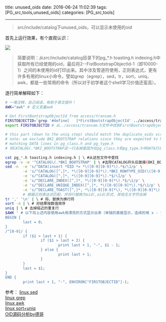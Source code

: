
title: unused_oids
date: 2016-06-24 11:02:39
tags: [PG_src,tools,unused_oids]
categories: [PG_src,tools]

---
> src/include/catalog下unused_oids，可以显示未使用的oid

首先上运行效果，有个直观认识：

![](http://static.oschina.net/uploads/space/2015/1214/174118_VxvM_2505138.png)

<!-- more -->

> 简要说明：从src/include/catalog目录下的pg_*.h toasting.h indexing.h中获取所有已经使用的oid，最后将2--FistBootstrapObjectId-1（即10000-1）之间的未使用的id打印出来。其中涉及管道符使用，正则表达式，更有许多有用的linux小命令，譬如grep（egrep），sed，tr，sort，uniq，awk，都是一些常用的命令（所以对于初学者这个shell学习价值还蛮高）。

逐行简单解释如下：

```Bash
# 一堆注释，自己阅读，有助于英文提升！
AWK="awk" # 定义变量awk

# Get FirstBootstrapObjectId from access/transam.h
FIRSTOBJECTID=`grep '#define[   ]*FirstBootstrapObjectId' ../access/transam.h | $AWK '{ print $3 }'`
export FIRSTOBJECTID # 从../access/transam.h文件中找到FirstBootstrapObjectId并取到它的值
 
# this part (down to the uniq step) should match the duplicate_oids script
# note: we exclude BKI_BOOTSTRAP relations since they are expected to have
# matching DATA lines in pg_class.h and pg_type.h
# 将CATALOG(.*BKI_BOOTSTRAP这一行去掉是因为在pg_class.h和pg_type.h中DATA行肯定会匹配到这些OID
 
cat pg_*.h toasting.h indexing.h | \ #从这些文件中查找
egrep -v -e '^CATALOG\(.*BKI_BOOTSTRAP' | \ #去除CATALOG开头后面接(BKI_BOOTSTRAP的行
sed -n  -e 's/^DATA(insert *OID *= *\([0-9][0-9]*\).*$/\1/p' \
        -e 's/^CATALOG([^,]*, *\([0-9][0-9]*\).*BKI_ROWTYPE_OID(\([0-9][0-9]*\)).*$/\1,\2/p' \
        -e 's/^CATALOG([^,]*, *\([0-9][0-9]*\).*$/\1/p' \
        -e 's/^DECLARE_INDEX([^,]*, *\([0-9][0-9]*\).*$/\1/p' \
        -e 's/^DECLARE_UNIQUE_INDEX([^,]*, *\([0-9][0-9]*\).*$/\1/p' \
        -e 's/^DECLARE_TOAST([^,]*, *\([0-9][0-9]*\), *\([0-9][0-9]*\).*$/\1,\2/p' | \
        # 根据正则表达式匹配，并将行替换为oid(,oid)形式，其他无关字符去掉
tr ',' '\n' | \ # 将，替换为换行符
sort -n | \ # 对结果按数值排序
uniq | \ # 去掉临近的重复行
$AWK ' # 以下将上述内容使用awk用漂亮的方式显示出来（单独的直接显示，连续的用 x - y 方式，有多漂亮。。。）
BEGIN {
        last = 0;
}
/^[0-9]/ {
        if ($1 > last + 1) {
                if ($1 > last + 2) {
                        print last + 1, "-", $1 - 1;
                } else {
                        print last + 1;
                }
        }
        last = $1;
}
END {
        print last + 1, "-", ENVIRON["FIRSTOBJECTID"]-1;

```

参考：
[linux sed](http://www.cnblogs.com/ggjucheng/archive/2013/01/13/2856901.html)  
[linux grep](http://www.cnblogs.com/ggjucheng/archive/2013/01/13/2856896.html)  
[linux awk](http://www.cnblogs.com/ggjucheng/archive/2013/01/13/2858470.html)  
[linux sort+uniq](http://www.cnblogs.com/ggjucheng/archive/2013/01/13/2858385.html)  
[OID源码分析by德哥](http://blog.163.com/digoal@126/blog/static/163877040201571885354927)  
